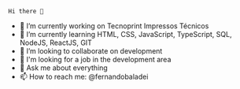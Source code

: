     Hi there 👋

- 🔭 I’m currently working on Tecnoprint Impressos Técnicos
- 🌱 I’m currently learning HTML, CSS, JavaScript, TypeScript, SQL, NodeJS, ReactJS, GIT
- 👯 I’m looking to collaborate on development
- 🤔 I'm looking for a job in the development area
- 💬 Ask me about everything
- 📫 How to reach me: @fernandobaladei
